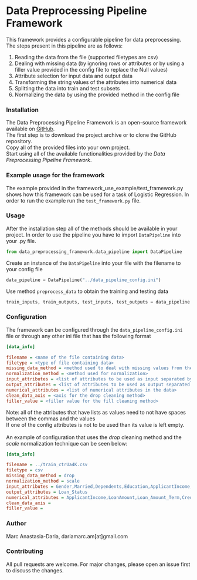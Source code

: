 # Data Preprocessing Pipeline Framework

This framework provides a configurable pipeline for data preprocessing. The steps present in this pipeline are as follows:
1. Reading the data from the file (supported filetypes are csv)
2. Dealing with missing data (by ignoring rows or attributes or by using a filler value provided in the config file to replace the Null values)
3. Attribute selection for input data and output data
4. Transforming the string values of the attributes into numerical data
5. Splitting the data into train and test subsets
6. Normalizing the data by using the provided method in the config file

### Installation
The Data Preprocessing Pipeline Framework is an open-source framework available on [GitHub](https://github.com/dariamarc/DataPreprocessingPipeline). <br/>
The first step is to download the project archive or to clone the GitHub repository.
<br/>
Copy all of the provided files into your own project. <br/>
Start using all of the available functionalities provided by the *Data Preprocessing Pipeline Framework*. <br/>

### Example usage for the framework
The example provided in the framework_use_example/test_framework.py shows how this framework can be used for a task of Logistic Regression. In order to run the example run the `test_framework.py` file.

### Usage
After the installation step all of the methods should be available in your project. In order to use the pipeline you have to import `DataPipeline` into your .py file.

```python
from data_preprocessing_framework.data_pipeline import DataPipeline
```
Create an instance of the `DataPipeline` into your file with the filename to your config file
```python
data_pipeline = DataPipeline("../data_pipeline_config.ini")
```
Use method `preprocess_data` to obtain the training and testing data
```python
train_inputs, train_outputs, test_inputs, test_outputs = data_pipeline.preprocess_data()
```

### Configuration
The framework can be configured through the `data_pipeline_config.ini` file or through any other ini file that has the following format
```ini
[data_info]

filename = <name of the file containing data>
filetype = <type of file containing data>
missing_data_method = <method used to deal with missing values from the data>
normalization_method = <method used for normalization>
input_attributes = <list of attributes to be used as input separated by comma>
output_attributes = <list of attributes to be used as output separated by comma>
numerical_attributes = <list of numerical attributes in the data>
clean_data_axis = <axis for the drop cleaning method>
filler_value = <filler value for the fill cleaning method>
```
Note: all of the attributes that have lists as values need to not have spaces between the commas and the values <br/>
If one of the config attributes is not to be used than its value is left empty. <br/>
<br/>
An example of configuration that uses the *drop* cleaning method and the *scale* normalization technique can be seen below:

```ini
[data_info]

filename = ../train_ctrUa4K.csv
filetype = csv
missing_data_method = drop
normalization_method = scale
input_attributes = Gender,Married,Dependents,Education,ApplicantIncome,LoanAmount,Loan_Amount_Term,Credit_History
output_attributes = Loan_Status
numerical_attributes = ApplicantIncome,LoanAmount,Loan_Amount_Term,Credit_History
clean_data_axis =
filler_value =
```

### Author
Marc Anastasia-Daria, dariamarc.am[at]gmail.com

### Contributing
All pull requests are welcome. For major changes, please open an issue first to discuss the changes.
